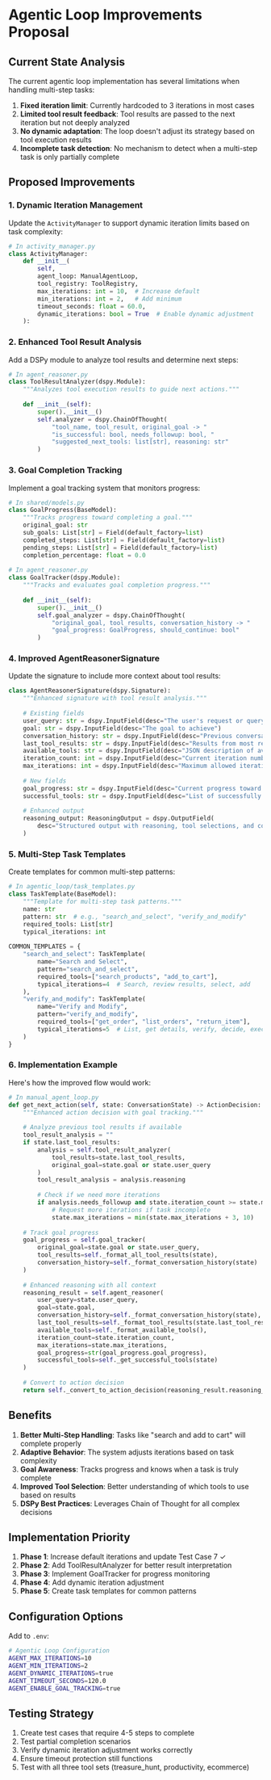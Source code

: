 # Agentic Loop Improvements Proposal

## Current State Analysis

The current agentic loop implementation has several limitations when handling multi-step tasks:

1. **Fixed iteration limit**: Currently hardcoded to 3 iterations in most cases
2. **Limited tool result feedback**: Tool results are passed to the next iteration but not deeply analyzed
3. **No dynamic adaptation**: The loop doesn't adjust its strategy based on tool execution results
4. **Incomplete task detection**: No mechanism to detect when a multi-step task is only partially complete

## Proposed Improvements

### 1. Dynamic Iteration Management

Update the `ActivityManager` to support dynamic iteration limits based on task complexity:

```python
# In activity_manager.py
class ActivityManager:
    def __init__(
        self,
        agent_loop: ManualAgentLoop,
        tool_registry: ToolRegistry,
        max_iterations: int = 10,  # Increase default
        min_iterations: int = 2,   # Add minimum
        timeout_seconds: float = 60.0,
        dynamic_iterations: bool = True  # Enable dynamic adjustment
    ):
```

### 2. Enhanced Tool Result Analysis

Add a DSPy module to analyze tool results and determine next steps:

```python
# In agent_reasoner.py
class ToolResultAnalyzer(dspy.Module):
    """Analyzes tool execution results to guide next actions."""
    
    def __init__(self):
        super().__init__()
        self.analyzer = dspy.ChainOfThought(
            "tool_name, tool_result, original_goal -> "
            "is_successful: bool, needs_followup: bool, "
            "suggested_next_tools: list[str], reasoning: str"
        )
```

### 3. Goal Completion Tracking

Implement a goal tracking system that monitors progress:

```python
# In shared/models.py
class GoalProgress(BaseModel):
    """Tracks progress toward completing a goal."""
    original_goal: str
    sub_goals: List[str] = Field(default_factory=list)
    completed_steps: List[str] = Field(default_factory=list)
    pending_steps: List[str] = Field(default_factory=list)
    completion_percentage: float = 0.0
    
# In agent_reasoner.py
class GoalTracker(dspy.Module):
    """Tracks and evaluates goal completion progress."""
    
    def __init__(self):
        super().__init__()
        self.goal_analyzer = dspy.ChainOfThought(
            "original_goal, tool_results, conversation_history -> "
            "goal_progress: GoalProgress, should_continue: bool"
        )
```

### 4. Improved AgentReasonerSignature

Update the signature to include more context about tool results:

```python
class AgentReasonerSignature(dspy.Signature):
    """Enhanced signature with tool result analysis."""
    
    # Existing fields
    user_query: str = dspy.InputField(desc="The user's request or query")
    goal: str = dspy.InputField(desc="The goal to achieve")
    conversation_history: str = dspy.InputField(desc="Previous conversation context")
    last_tool_results: str = dspy.InputField(desc="Results from most recent tool executions")
    available_tools: str = dspy.InputField(desc="JSON description of available tools")
    iteration_count: int = dspy.InputField(desc="Current iteration number")
    max_iterations: int = dspy.InputField(desc="Maximum allowed iterations")
    
    # New fields
    goal_progress: str = dspy.InputField(desc="Current progress toward goal completion")
    successful_tools: str = dspy.InputField(desc="List of successfully executed tools")
    
    # Enhanced output
    reasoning_output: ReasoningOutput = dspy.OutputField(
        desc="Structured output with reasoning, tool selections, and completion status"
    )
```

### 5. Multi-Step Task Templates

Create templates for common multi-step patterns:

```python
# In agentic_loop/task_templates.py
class TaskTemplate(BaseModel):
    """Template for multi-step task patterns."""
    name: str
    pattern: str  # e.g., "search_and_select", "verify_and_modify"
    required_tools: List[str]
    typical_iterations: int
    
COMMON_TEMPLATES = {
    "search_and_select": TaskTemplate(
        name="Search and Select",
        pattern="search_and_select",
        required_tools=["search_products", "add_to_cart"],
        typical_iterations=4  # Search, review results, select, add
    ),
    "verify_and_modify": TaskTemplate(
        name="Verify and Modify",
        pattern="verify_and_modify", 
        required_tools=["get_order", "list_orders", "return_item"],
        typical_iterations=5  # List, get details, verify, decide, execute
    )
}
```

### 6. Implementation Example

Here's how the improved flow would work:

```python
# In manual_agent_loop.py
def get_next_action(self, state: ConversationState) -> ActionDecision:
    """Enhanced action decision with goal tracking."""
    
    # Analyze previous tool results if available
    tool_result_analysis = ""
    if state.last_tool_results:
        analysis = self.tool_result_analyzer(
            tool_results=state.last_tool_results,
            original_goal=state.goal or state.user_query
        )
        tool_result_analysis = analysis.reasoning
        
        # Check if we need more iterations
        if analysis.needs_followup and state.iteration_count >= state.max_iterations:
            # Request more iterations if task incomplete
            state.max_iterations = min(state.max_iterations + 3, 10)
    
    # Track goal progress
    goal_progress = self.goal_tracker(
        original_goal=state.goal or state.user_query,
        tool_results=self._format_all_tool_results(state),
        conversation_history=self._format_conversation_history(state)
    )
    
    # Enhanced reasoning with all context
    reasoning_result = self.agent_reasoner(
        user_query=state.user_query,
        goal=state.goal,
        conversation_history=self._format_conversation_history(state),
        last_tool_results=self._format_tool_results(state.last_tool_results),
        available_tools=self._format_available_tools(),
        iteration_count=state.iteration_count,
        max_iterations=state.max_iterations,
        goal_progress=str(goal_progress.goal_progress),
        successful_tools=self._get_successful_tools(state)
    )
    
    # Convert to action decision
    return self._convert_to_action_decision(reasoning_result.reasoning_output)
```

## Benefits

1. **Better Multi-Step Handling**: Tasks like "search and add to cart" will complete properly
2. **Adaptive Behavior**: The system adjusts iterations based on task complexity
3. **Goal Awareness**: Tracks progress and knows when a task is truly complete
4. **Improved Tool Selection**: Better understanding of which tools to use based on results
5. **DSPy Best Practices**: Leverages Chain of Thought for all complex decisions

## Implementation Priority

1. **Phase 1**: Increase default iterations and update Test Case 7 ✓
2. **Phase 2**: Add ToolResultAnalyzer for better result interpretation
3. **Phase 3**: Implement GoalTracker for progress monitoring
4. **Phase 4**: Add dynamic iteration adjustment
5. **Phase 5**: Create task templates for common patterns

## Configuration Options

Add to `.env`:

```bash
# Agentic Loop Configuration
AGENT_MAX_ITERATIONS=10
AGENT_MIN_ITERATIONS=2
AGENT_DYNAMIC_ITERATIONS=true
AGENT_TIMEOUT_SECONDS=120.0
AGENT_ENABLE_GOAL_TRACKING=true
```

## Testing Strategy

1. Create test cases that require 4-5 steps to complete
2. Test partial completion scenarios
3. Verify dynamic iteration adjustment works correctly
4. Ensure timeout protection still functions
5. Test with all three tool sets (treasure_hunt, productivity, ecommerce)